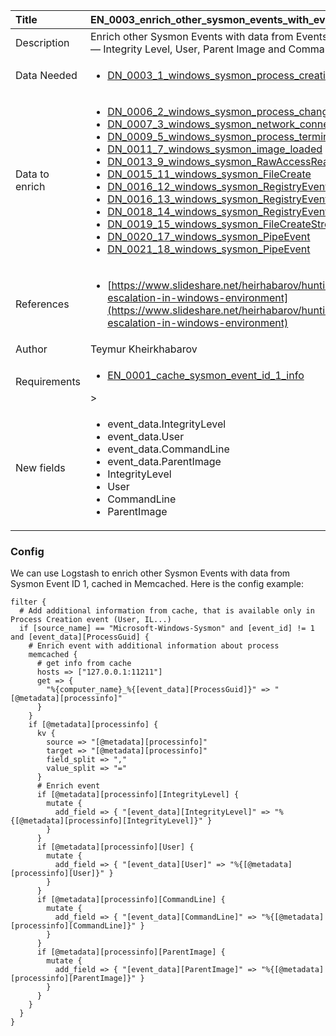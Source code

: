 | Title          | EN_0003_enrich_other_sysmon_events_with_event_id_1_data |
|:---------------|:-----------------------------------------------------------------------------------------------------------------|
| Description    | Enrich other Sysmon Events with data from Events ID 1 (Process Create)  — Integrity Level, User, Parent Image and CommandLine fields. |
| Data Needed    |<ul><li>[DN_0003_1_windows_sysmon_process_creation](../Data_Needed/DN_0003_1_windows_sysmon_process_creation.md)</li></ul> |
| Data to enrich |<ul><li>[DN_0006_2_windows_sysmon_process_changed_a_file_creation_time](../Data_Needed/DN_0006_2_windows_sysmon_process_changed_a_file_creation_time.md)</li><li>[DN_0007_3_windows_sysmon_network_connection](../Data_Needed/DN_0007_3_windows_sysmon_network_connection.md)</li><li>[DN_0009_5_windows_sysmon_process_terminated](../Data_Needed/DN_0009_5_windows_sysmon_process_terminated.md)</li><li>[DN_0011_7_windows_sysmon_image_loaded](../Data_Needed/DN_0011_7_windows_sysmon_image_loaded.md)</li><li>[DN_0013_9_windows_sysmon_RawAccessRead](../Data_Needed/DN_0013_9_windows_sysmon_RawAccessRead.md)</li><li>[DN_0015_11_windows_sysmon_FileCreate](../Data_Needed/DN_0015_11_windows_sysmon_FileCreate.md)</li><li>[DN_0016_12_windows_sysmon_RegistryEvent](../Data_Needed/DN_0016_12_windows_sysmon_RegistryEvent.md)</li><li>[DN_0016_13_windows_sysmon_RegistryEvent](../Data_Needed/DN_0016_13_windows_sysmon_RegistryEvent.md)</li><li>[DN_0018_14_windows_sysmon_RegistryEvent](../Data_Needed/DN_0018_14_windows_sysmon_RegistryEvent.md)</li><li>[DN_0019_15_windows_sysmon_FileCreateStreamHash](../Data_Needed/DN_0019_15_windows_sysmon_FileCreateStreamHash.md)</li><li>[DN_0020_17_windows_sysmon_PipeEvent](../Data_Needed/DN_0020_17_windows_sysmon_PipeEvent.md)</li><li>[DN_0021_18_windows_sysmon_PipeEvent](../Data_Needed/DN_0021_18_windows_sysmon_PipeEvent.md)</li></ul> |
| References     |<ul><li>[https://www.slideshare.net/heirhabarov/hunting-for-privilege-escalation-in-windows-environment](https://www.slideshare.net/heirhabarov/hunting-for-privilege-escalation-in-windows-environment)</li></ul> |
| Author    | Teymur Kheirkhabarov 			|
| Requirements 	 |<ul><li>[EN_0001_cache_sysmon_event_id_1_info](../Enrichments/EN_0001_cache_sysmon_event_id_1_info.md)</li></ul>> |
| New fields     |<ul><li>event_data.IntegrityLevel</li><li>event_data.User</li><li>event_data.CommandLine</li><li>event_data.ParentImage</li><li>IntegrityLevel</li><li>User</li><li>CommandLine</li><li>ParentImage</li></ul> |


### Config

We can use Logstash to enrich other Sysmon Events with data from Sysmon Event ID 1, cached in Memcached. 
Here is the config example:

```
filter {
  # Add additional information from cache, that is available only in Process Creation event (User, IL...)
  if [source_name] == "Microsoft-Windows-Sysmon" and [event_id] != 1 and [event_data][ProcessGuid] {
    # Enrich event with additional information about process
    memcached {
      # get info from cache
      hosts => ["127.0.0.1:11211"]
      get => {
        "%{computer_name}_%{[event_data][ProcessGuid]}" => "[@metadata][processinfo]"
      }
    }
    if [@metadata][processinfo] {
      kv {
        source => "[@metadata][processinfo]"
        target => "[@metadata][processinfo]"
        field_split => ","
        value_split => "="
      }
      # Enrich event
      if [@metadata][processinfo][IntegrityLevel] {
        mutate {
          add_field => { "[event_data][IntegrityLevel]" => "%{[@metadata][processinfo][IntegrityLevel]}" }
        }
      }
      if [@metadata][processinfo][User] {
        mutate {
          add_field => { "[event_data][User]" => "%{[@metadata][processinfo][User]}" }
        }
      }
      if [@metadata][processinfo][CommandLine] {
        mutate {
          add_field => { "[event_data][CommandLine]" => "%{[@metadata][processinfo][CommandLine]}" }
        }
      }
      if [@metadata][processinfo][ParentImage] {
        mutate {
          add_field => { "[event_data][ParentImage]" => "%{[@metadata][processinfo][ParentImage]}" }
        }
      }
    }
  }
}
```
